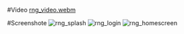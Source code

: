 #Video
[rng_video.webm](https://github.com/user-attachments/assets/fa7360e6-681e-4991-90f8-29e00308b399)

#Screenshote
![rng_splash](https://github.com/user-attachments/assets/60102904-50b7-40e3-89ef-ffdd21dc7eda)
![rng_login](https://github.com/user-attachments/assets/3b0bbf0f-80c4-4b77-b0b2-798d72ec247c)
![rng_homescreen](https://github.com/user-attachments/assets/f8af4946-03a3-4407-8aa4-9ab4f57c7f61)
